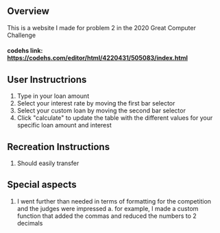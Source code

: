 ## Overview
This is a website I made for problem 2 in the 2020 Great Computer Challenge

#### codehs link: https://codehs.com/editor/html/4220431/505083/index.html

## User Instructrions
1. Type in your loan amount
2. Select your interest rate by moving the first bar selector
3. Select your custom loan by moving the second bar selector
4. Click "calculate" to update the table with the different values for your specific loan amount and interest

## Recreation Instructions
1. Should easily transfer

## Special aspects
1. I went further than needed in terms of formatting for the competition and the judges were impressed
  a. for example, I made a custom function that added the commas and reduced the numbers to 2 decimals
